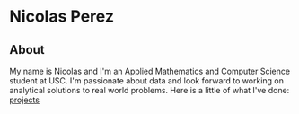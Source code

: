 # Nicolas Perez

## About
My name is Nicolas and I'm an Applied Mathematics and Computer Science student at USC. I'm passionate about data and look forward to working on analytical solutions to real world problems. Here is a little of what I've done: [projects](https://nicolagp.github.io/project1)
